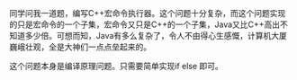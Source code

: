 同学问我一道题，编写C++宏命令执行器。这个问题十分复杂，而这个问题实现的只是宏命令的一个子集，宏命令又只是C++的一个子集，Java又比C++高出不知道多少倍。可想而知，Java有多么复杂了，令人不由得心生感慨，计算机大厦巍峨壮观，全是大神们一点点垒起来的。

这个问题本身是编译原理问题。只需要简单实现if else 即可。
